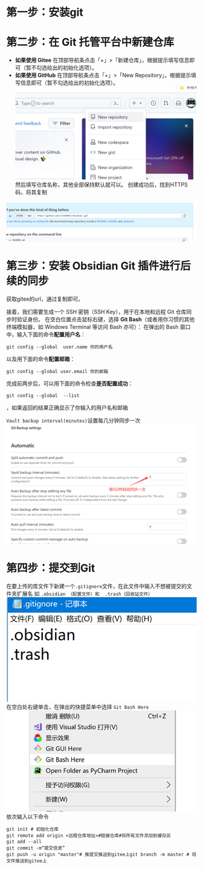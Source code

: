 # 第一步：安装git
# 第二步：在 Git 托管平台中新建仓库

- **如果使用 Gitee** 在顶部导航条点击「+」>「新建仓库」，根据提示填写信息即可（暂不勾选给出的初始化选项）。
- **如果使用 GitHub** 在顶部导航条点击「+」>「New Repository」，根据提示填写信息即可（暂不勾选给出的初始化选项）。
![GitHub](img/img7.png)
然后填写仓库名称，其他全部保持默认就可以。
创建成功后，找到HTTPS码，将其复制

![httpimg](img/img8.png)
# 第三步：安装 Obsidian Git 插件进行后续的同步

获取gitee的url，通过复制即可。

接着，我们需要生成一个 SSH 密钥（SSH Key），用于在本地和远程 Git 仓库同步时验证身份。
在空白位置点击鼠标右键，选择 **Git Bash**（或者用你习惯的其他终端模拟器，如 Windows Terminal 等访问 Bash 亦可）：
在弹出的 Bash 窗口中，输入下面的命令**配置用户名**：

```
git config --global  user.name 你的用户名
```

以及用下面的命令**配置邮箱**：

```
git config --global user.email 你的邮箱
```

完成前两步后，可以用下面的命令检查**是否配置成功**：

```
git config --global  --list 
```
，如果返回的结果正确显示了你输入的用户名和邮箱

`Vault backup interval(minutes)`设置每几分钟同步一次
![gitbackupset](img/gitbackupset.png)
# 第四步：提交到Git

在要上传的库文件下新建一个`.gitignore`文件，在此文件中输入不想被提交的文件夹扩展名
如 `.obsidian （配置文件）和  .trash（回收站文件）`
![gitignore |400](img/gitignore.png)
在空白处右键单击，在弹出的快捷菜单中选择 `Git Bash Here`
![gitbash|500](img/img9.png)
依次输入以下命令
```
git init # 初始化仓库
git remote add origin <远程仓库地址>#链接仓库#将所有文件添加到缓存区
git add --all
git commit -m“提交信息”
git push -u origin "master"# 推提交推送到gitee上git branch -m master # 将文件推送到gitee上
```



